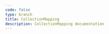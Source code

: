 ```yaml
---
code: false
type: branch
title: CollectionMapping
description: CollectionMapping documentation
---
```

